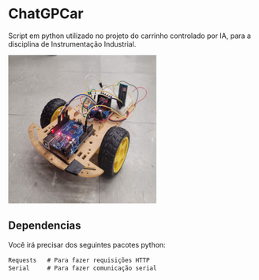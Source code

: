 # ChatGPCar
Script em python utilizado no projeto do carrinho controlado por IA, para a disciplina de Instrumentação Industrial.

<img src="/carr.jpg" width="300" height="300">

## Dependencias
Você irá precisar dos seguintes pacotes python:
```
Requests   # Para fazer requisições HTTP
Serial     # Para fazer comunicação serial
```
